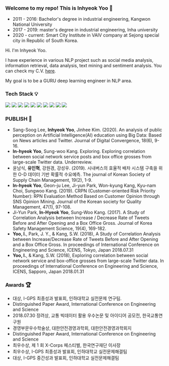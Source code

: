 ### Welcome to my repo! This is Inhyeok Yoo 👋

- 2011 - 2016: Bachelor's degree in industrial engineering, Kangwon National University
- 2017 - 2019: master's degree in industrial engineering, Inha university
- 2020 - current: Smart City Institute in VAIV company at Sejong special city in Republic of South Korea.

 Hi. I'm Inhyeok Yoo. 
 
I have experience in various NLP project such as social media analysis, information retrieval, data analysis, text mining and sentiment analysis. You can check my C.V. [here](https://www.notion.so/inhyeokyoo/Inhyeok-Yoo-001ddcd115c4498d84744a2cbb2840fb).

My goal is to be a GURU deep learning engineer in NLP area.

### Tech Stack 💡
<img src="https://img.shields.io/badge/Python-3766AB?style=flat-square&logo=Python&logoColor=white"/></a>
<img src="https://img.shields.io/badge/PyTorch-EE4C2C?style=flat-square&logo=PyTorch&logoColor=white"/></a>
<img src="https://img.shields.io/badge/MySQL-4479A1?style=flat-square&logo=MySQL&logoColor=white"/></a>
<img src="https://img.shields.io/badge/Ubuntu-E95420?style=flat-square&logo=Ubuntu&logoColor=white"/></a>
<img src="https://img.shields.io/badge/Linux-FCC624?style=flat-square&logo=Linux&logoColor=white"/></a>
<img src="https://img.shields.io/badge/Anaconda-44A833?style=flat-square&logo=Anaconda&logoColor=white"/></a>
<img src="https://img.shields.io/badge/Jupyter-F37626?style=flat-square&logo=Jupyter&logoColor=white"/></a>
<img src="https://img.shields.io/badge/Colab-F9AB00?style=flat-square&logo=Google-Colab&logoColor=white"/></a>
<img src="https://img.shields.io/badge/Git-F05032?style=flat-square&logo=Git&logoColor=white"/></a>
<img src="https://img.shields.io/badge/GitHub-181717?style=flat-square&logo=GitHub&logoColor=white"/></a>

### PUBLISH 📄
- Sang-Soog Lee, **Inhyeok Yoo**, Jinhee Kim. (2020). An analysis of public perception on Artificial Intelligence(AI) education using Big Data: Based on News articles and Twitter. Journal of Digital Convergence, 18(6), 9-16.
- **In-hyeok Yoo**, Sung-woo Kang. Exploring. Exploring correlation between social network service posts and box office grosses from large-scale Twitter data. Underreview.
- 윤남식, **유인혁**, 강원경, 강성우. (2019). 시내버스의 효율적 배차 시스템 구축을 위한 O-D 데이터 기반 확률적 수요예측. The journal of Korean Society of Supply Chain Management, 19(2), 1-9.
- **In-hyeok Yoo**, Geon-ju Lee, Ji-yun Park, Won-kyung Kang, Kyu-nam Choi, Sungwoo Kang. (2019). CRPN (Customer-oriented Risk Priority Number): RPN Evaluation Method Based on Customer Opinion through SNS Opinion Mining. Journal of the Korean society for Quality Management, 47(1), 97-108.
- Ji-Yun Park, **In-Hyeok Yoo**, Sung-Woo Kang. (2017). A Study of Correlation Analysis between Increase / Decrease Rate of Tweets Before and After Opening and a Box Office Gross. Journal of Korea Safety Management Science, 19(4), 169-182.
- **Yoo, I.**, Park, J. Y., & Kang, S.W. (2018), A Study of Correlation Analysis between Increase/Decrease Rate of Tweets Before and After Opening and a Box Office Gross. In proceedings of International Conference on Engineering and Science, ICENS, Tokyo, Japan 2018.07.31
- **Yoo, I.**, & Kang, S.W. (2018), Exploring correlation between social network service and box-office grosses from large-scale Twitter data. In proceedings of International Conference on Engineering and Science, ICENS, Sapporo, Japan 2018.01.31 

### Awards 🏆
- 대상, I-GPS 최종성과 발표회, 인하대학교 실전문제 연구팀.
- Distinguished Paper Award, International Conference on Engineering and Science
- 2018.07.30 장려상, 교통 빅데이터 활용 우수논문 및 아이디어 공모전, 한국교통연구원
- 경영부문우수학술상, 대한안전경영과학회, 대한안전경영과학회지
- Distinguished Paper Award, International Conference on Engineering and Science
- 최우수상, 제 1 회 X-Corps 페스티벌, 한국연구재단 이사장
- 최우수상, I-GPS 최종성과 발표회, 인하대학교 실전문제해결팀
- 대상, I-GPS 중간성과 발표회, 인하대학교 실전문제해결팀

